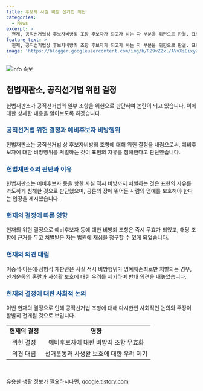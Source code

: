 ```yaml
---
title: 후보자 사실 비방 선거법 위헌
categories:
  - News
excerpt: >
  헌재, 공직선거법상 후보자비방죄 조항 후보자가 되고자 하는 자 부분을 위헌으로 판결. 표현의 자유 침해 우려, 사실적시 비방도 처벌 가능성에 제한 설정은 표현의 자유 위반. 헌재, 사실에 기반한 비방 처벌은 공직 후보자의 공적 존재와 관련하여 공익에 관한 진실한 사실인지를 가려낼 필요성은 낮다 판단. 예비후보자 등에 대한 비방죄 조항 즉시 무효화. 2013년 이후 해당 조항에 근거해 처벌받은 자는 법원에 재심을 청구 가능.
feature_text: >
  헌재, 공직선거법상 후보자비방죄 조항 후보자가 되고자 하는 자 부분을 위헌으로 판결. 표현의 자유 침해 우려, 사실적시 비방도 처벌 가능성에 제한 설정은 표현의 자유 위반. 헌재, 사실에 기반한 비방 처벌은 공직 후보자의 공적 존재와 관련하여 공익에 관한 진실한 사실인지를 가려낼 필요성은 낮다 판단. 예비후보자 등에 대한 비방죄 조항 즉시 무효화. 2013년 이후 해당 조항에 근거해 처벌받은 자는 법원에 재심을 청구 가능.
image: 'https://blogger.googleusercontent.com/img/b/R29vZ2xl/AVvXsEixyZcFfHzMRdzZMjFBmAUKJYCLCGyLL1o632UiGVXcaFdKo_bkvkuCioo0uUKlGfBVcT3P84aROyZIXSBEx3Aw5nCQ3pTgDom1WDC4m8eifvWiAmWEEVb4x6G_l8C0QH225ldMjyaFvpxGEBGNO37VmDTDMHGhJPq73UglMfDca1-0aw/s1600/blogspot.png'
---
```


<p><img src="https://blogger.googleusercontent.com/img/b/R29vZ2xl/AVvXsEixyZcFfHzMRdzZMjFBmAUKJYCLCGyLL1o632UiGVXcaFdKo_bkvkuCioo0uUKlGfBVcT3P84aROyZIXSBEx3Aw5nCQ3pTgDom1WDC4m8eifvWiAmWEEVb4x6G_l8C0QH225ldMjyaFvpxGEBGNO37VmDTDMHGhJPq73UglMfDca1-0aw/s1600/blogspot.png" alt="info 속보" /></p>

<h2 data-ke-size="size26">헌법재판소, 공직선거법 위헌 결정</h2>

<p data-ke-size="size16">헌법재판소가 공직선거법의 일부 조항을 위헌으로 판단하여 논란이 되고 있습니다. 이에 대한 상세한 내용을 알아보도록 하겠습니다.</p>

<h3><b><span style="color: #1a5490;">공직선거법 위헌 결정과 예비후보자 비방행위</span></b></h3>

<p data-ke-size="size16">헌법재판소는 공직선거법 상 후보자비방죄 조항에 대해 위헌 결정을 내림으로써, 예비후보자에 대한 비방행위를 처벌하는 것이 표현의 자유를 침해한다고 판단했습니다.</p>

<h3><b><span style="color: #1a5490;">헌법재판소의 판단과 이유</span></b></h3>

<p data-ke-size="size16">헌법재판소는 예비후보자 등을 향한 사실 적시 비방까지 처벌하는 것은 표현의 자유를 과도하게 침해한 것으로 판단했으며, 공론의 장에 뛰어든 사람의 명예를 보호해야 한다는 입장을 제시했습니다.</p>

<h3><b><span style="color: #1a5490;">헌재의 결정에 따른 영향</span></b></h3>

<p data-ke-size="size16">헌재의 위헌 결정으로 예비후보자 등에 대한 비방죄 조항은 즉시 무효가 되었고, 해당 조항에 근거를 두고 처벌받은 자는 법원에 재심을 청구할 수 있게 되었습니다.</p>

<h3><b><span style="color: #1a5490;">헌재의 의견 대립</span></b></h3>

<p data-ke-size="size16">이종석·이은애·정형식 재판관은 사실 적시 비방행위가 명예훼손죄로만 처벌되는 경우, 선거운동의 혼란과 사생활 보호에 대한 우려를 제기하며 반대 의견을 내놓았습니다.</p>

<h3><b><span style="color: #1a5490;">헌재의 결정에 대한 사회적 논의</span></b></h3>

<p data-ke-size="size16">이번 헌재의 결정으로 인해 공직선거법 조항에 대해 다시한번 사회적인 논의와 주장이 활발히 전개될 것으로 보입니다.</p>

<table>
    <tbody>
        <tr>
            <td style="text-align: center; height: 17px;"><b>헌재의 결정</b></td>
            <td style="text-align: center; height: 17px;"><b>영향</b></td>
        </tr>
        <tr>
            <td style="text-align: center; height: 17px;">위헌 결정</td>
            <td style="text-align: center; height: 17px;">예비후보자에 대한 비방죄 조항 무효화</td>
        </tr>
        <tr>
            <td style="text-align: center; height: 17px;">의견 대립</td>
            <td style="text-align: center; height: 17px;">선거운동과 사생활 보호에 대한 우려 제기</td>
        </tr>
    </tbody>
</table>

<p data-ke-size="size16">&nbsp;</p>
유용한 생활 정보가 필요하시다면, <a href="https://qoogle.tistory.com" rel="dofollow">qoogle.tistory.com</a>


